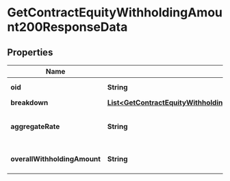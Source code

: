 

# GetContractEquityWithholdingAmount200ResponseData


## Properties

| Name | Type | Description | Notes |
|------------ | ------------- | ------------- | -------------|
|**oid** | **String** | Deel contract id. |  [optional] |
|**breakdown** | [**List&lt;GetContractEquityWithholdingAmount200ResponseDataBreakdownInner&gt;**](GetContractEquityWithholdingAmount200ResponseDataBreakdownInner.md) |  |  [optional] |
|**aggregateRate** | **String** | Aggregate withholding rate as a percentage. |  [optional] |
|**overallWithholdingAmount** | **String** | Total withholding amount. |  [optional] |



